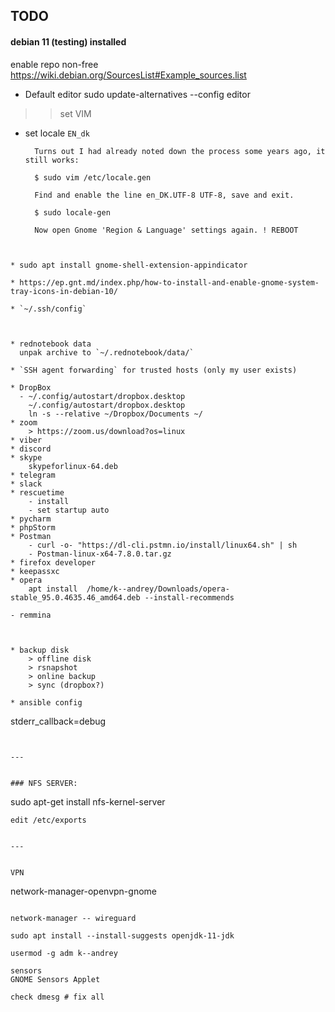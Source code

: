 ## TODO


#### debian 11 (testing) installed ####


enable repo non-free
https://wiki.debian.org/SourcesList#Example_sources.list



* Default editor
sudo update-alternatives --config editor
>> set VIM


* set locale `EN_dk`


        Turns out I had already noted down the process some years ago, it still works:

        $ sudo vim /etc/locale.gen

        Find and enable the line en_DK.UTF-8 UTF-8, save and exit.

        $ sudo locale-gen

        Now open Gnome 'Region & Language' settings again. ! REBOOT
```


* sudo apt install gnome-shell-extension-appindicator

* https://ep.gnt.md/index.php/how-to-install-and-enable-gnome-system-tray-icons-in-debian-10/

* `~/.ssh/config`



* rednotebook data
  unpak archive to `~/.rednotebook/data/`

* `SSH agent forwarding` for trusted hosts (only my user exists)

* DropBox
  - ~/.config/autostart/dropbox.desktop
    ~/.config/autostart/dropbox.desktop
    ln -s --relative ~/Dropbox/Documents ~/
* zoom
    > https://zoom.us/download?os=linux
* viber
* discord
* skype
    skypeforlinux-64.deb
* telegram
* slack
* rescuetime
    - install
    - set startup auto
* pycharm
* phpStorm
* Postman
    - curl -o- "https://dl-cli.pstmn.io/install/linux64.sh" | sh
    - Postman-linux-x64-7.8.0.tar.gz
* firefox developer
* keepassxc
* opera
    apt install  /home/k--andrey/Downloads/opera-stable_95.0.4635.46_amd64.deb --install-recommends

- remmina



* backup disk
    > offline disk
    > rsnapshot
    > online backup
    > sync (dropbox?)

* ansible config
```
stderr_callback=debug
```


---


### NFS SERVER:
```
sudo apt-get install nfs-kernel-server

```
edit /etc/exports


---


VPN
```
network-manager-openvpn-gnome
```

network-manager -- wireguard

sudo apt install --install-suggests openjdk-11-jdk

usermod -g adm k--andrey

sensors
GNOME Sensors Applet

check dmesg # fix all
